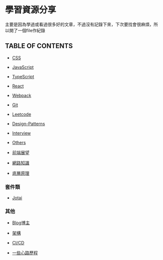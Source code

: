 # 學習資源分享

主要是因為學過或看過很多好的文章，不過沒有記錄下來，下次要找會很麻煩，所以開了一個file作紀錄

## TABLE OF CONTENTS

- [CSS](https://github.com/janlin002/Job-Demo/blob/master/learning-resources/Css.md)

- [JavaScript](https://github.com/janlin002/Job-Demo/blob/master/learning-resources/JavaScript.md)

- [TypeScript](https://github.com/janlin002/Job-Demo/blob/master/learning-resources/TypeScript.md)

- [React](https://github.com/janlin002/Job-Demo/blob/master/learning-resources/React.md)

- [Webpack](https://github.com/janlin002/Job-Demo/blob/master/learning-resources/Webpack.md)

- [Git](https://github.com/janlin002/Job-Demo/blob/master/learning-resources/Git.md)

- [Leetcode](https://github.com/janlin002/Job-Demo/blob/master/learning-resources/Leetcode.md)

- [Design-Patterns](https://github.com/janlin002/Job-Demo/blob/master/learning-resources/design-patterns.md)

- [Interview](https://github.com/janlin002/Job-Demo/blob/master/learning-resources/interview.md)

- [Others](https://github.com/janlin002/Job-Demo/blob/master/learning-resources/Other.md)

- [前端展望](https://github.com/janlin002/Job-Demo/blob/master/learning-resources/%E5%89%8D%E7%AB%AF%E5%B1%95%E6%9C%9B.md)

- [網路知識](https://github.com/janlin002/Job-Demo/blob/master/learning-resources/%E7%B6%B2%E8%B7%AF%E7%9F%A5%E8%AD%98.md)

- [底層原理](https://github.com/janlin002/Job-Demo/blob/master/learning-resources/%E5%BA%95%E5%B1%A4%E5%8E%9F%E7%90%86.md)

### 套件類

- [Jotai](https://github.com/janlin002/Job-Demo/blob/master/learning-resources/%E5%A5%97%E4%BB%B6/Jotai.md)

### 其他

- [Blog博主](https://github.com/janlin002/Job-Demo/blob/master/learning-resources/Blog.md)

- [架構](https://github.com/janlin002/Job-Demo/blob/master/learning-resources/%E6%9E%B6%E6%A7%8B.md)

- [CI/CD](https://github.com/janlin002/Job-Demo/blob/master/learning-resources/CICD.md)

- [一些心路歷程]()

